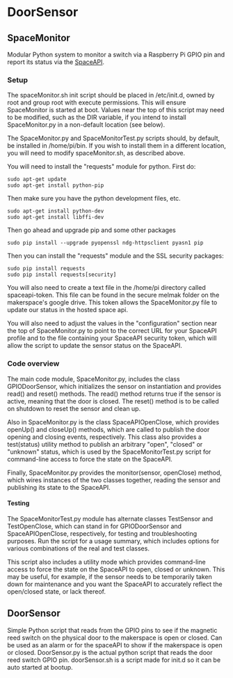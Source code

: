 DoorSensor
==========

## SpaceMonitor

Modular Python system to monitor a switch via a Raspberry Pi GPIO pin and
report its status via the [SpaceAPI](http://spaceapi.net/).

### Setup

The spaceMonitor.sh init script should be placed in /etc/init.d, owned by root
and group root with execute permissions.  This will ensure SpaceMonitor is
started at boot.  Values near the top of this script may need to be modified,
such as the DIR variable, if you intend to install SpaceMonitor.py in a
non-default location (see below).

The SpaceMonitor.py and SpaceMonitorTest.py scripts should, by default, be
installed in /home/pi/bin.  If you wish to install them in a different
location, you will need to modify spaceMonitor.sh, as described above.

You will need to install the "requests" module for python.
First do:  
```
sudo apt-get update
sudo apt-get install python-pip
```
Then make sure you have the python development files, etc.
```
sudo apt-get install python-dev
sudo apt-get install libffi-dev
```
Then go ahead and upgrade pip and some other packages
```
sudo pip install --upgrade pyopenssl ndg-httpsclient pyasn1 pip
```
Then you can install the "requests" module and the SSL security packages:
```
sudo pip install requests
sudo pip install requests[security]
```

You will also need to create a text file in the /home/pi directory called spaceapi-token.  This file can be found in the secure melmak folder on the makerspace's google drive.  This token allows the SpaceMonitor.py file to update our status in the hosted space api.

You will also need to adjust the values in the "configuration" section near
the top of SpaceMonitor.py to point to the correct URL for your SpaceAPI
profile and to the file containing your SpaceAPI security token, which will
allow the script to update the sensor status on the SpaceAPI.

### Code overview

The main code module, SpaceMonitor.py, includes the class GPIODoorSensor,
which initializes the sensor on instantiation and provides read() and reset()
methods.  The read() method returns true if the sensor is active, meaning that
the door is closed.  The reset() method is to be called on shutdown to reset
the sensor and clean up.

Also in SpaceMonitor.py is the class SpaceAPIOpenClose, which provides
openUp() and closeUp() methods, which are called to publish the door opening
and closing events, respectively.  This class also provides a test(status)
utility method to publish an arbitrary "open", "closed" or "unknown" status,
which is used by the SpaceMonitorTest.py script for command-line access to
force the state on the SpaceAPI.

Finally, SpaceMonitor.py provides the monitor(sensor, openClose) method, which
wires instances of the two classes together, reading the sensor and publishing
its state to the SpaceAPI.

#### Testing

The SpaceMonitorTest.py module has alternate classes TestSensor and
TestOpenClose, which can stand in for GPIODoorSensor and SpaceAPIOpenClose,
respectively, for testing and troubleshooting purposes.  Run the script for a
usage summary, which includes options for various combinations of the real and
test classes.

This script also includes a utility mode which provides command-line access to
force the state on the SpaceAPI to open, closed or unknown.  This may be
useful, for example, if the sensor needs to be temporarily taken down for
maintenance and you want the SpaceAPI to accurately reflect the open/closed
state, or lack thereof.

## DoorSensor

Simple Python script that reads from the GPIO pins to see if the magnetic reed switch on the physical door to the makerspace is open or closed.  Can be used as an alarm or for the spaceAPI to show if the makerspace is open or closed.
DoorSensor.py is the actual python script that reads the door reed switch GPIO pin.
doorSensor.sh is a script made for init.d so it can be auto started at bootup.
